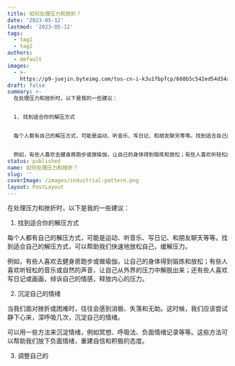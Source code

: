 ```yaml
---
title: 如何处理压力和挫折？
date: '2023-05-12'
lastmod: '2023-05-12'
tags:
  - tag1
  - tag2
authors:
  - default
images:
  - >-
    https://p9-juejin.byteimg.com/tos-cn-i-k3u1fbpfcp/688b5c542ed54d34ac4bb4117e9c040d~tplv-k3u1fbpfcp-watermark.image?
draft: false
summary: >-
  在处理压力和挫折时，以下是我的一些建议：


  1. 找到适合你的解压方式


  每个人都有自己的解压方式，可能是运动、听音乐、写日记、和朋友聊天等等。找到适合自己的解压方式，可以帮助我们快速地放松自己，缓解压力。


  例如，有些人喜欢去健身房跑步或做瑜伽，让自己的身体得到锻炼和放松；有些人喜欢听轻松的音乐或自然的声音，让自己从外界的压力中解脱出来；还有些人喜欢写日记或画画，倾诉自己的情感，释放内心的压力。
status: published
name: 如何处理压力和挫折？
slug: ''
coverImage: /images/industrial-pattern.png
layout: PostLayout
---
```

在处理压力和挫折时，以下是我的一些建议：

1. 找到适合你的解压方式

每个人都有自己的解压方式，可能是运动、听音乐、写日记、和朋友聊天等等。找到适合自己的解压方式，可以帮助我们快速地放松自己，缓解压力。

例如，有些人喜欢去健身房跑步或做瑜伽，让自己的身体得到锻炼和放松；有些人喜欢听轻松的音乐或自然的声音，让自己从外界的压力中解脱出来；还有些人喜欢写日记或画画，倾诉自己的情感，释放内心的压力。

2. 沉淀自己的情绪

当我们面对挫折或困难时，往往会感到消极、失落和无助。这时候，我们应该尝试静下心来，深呼吸几次，沉淀自己的情绪。

可以用一些方法来沉淀情绪，例如冥想、呼吸法、负面情绪记录等等。这些方法可以帮助我们放下负面情绪，重建自信和积极的态度。

3. 调整自己的
